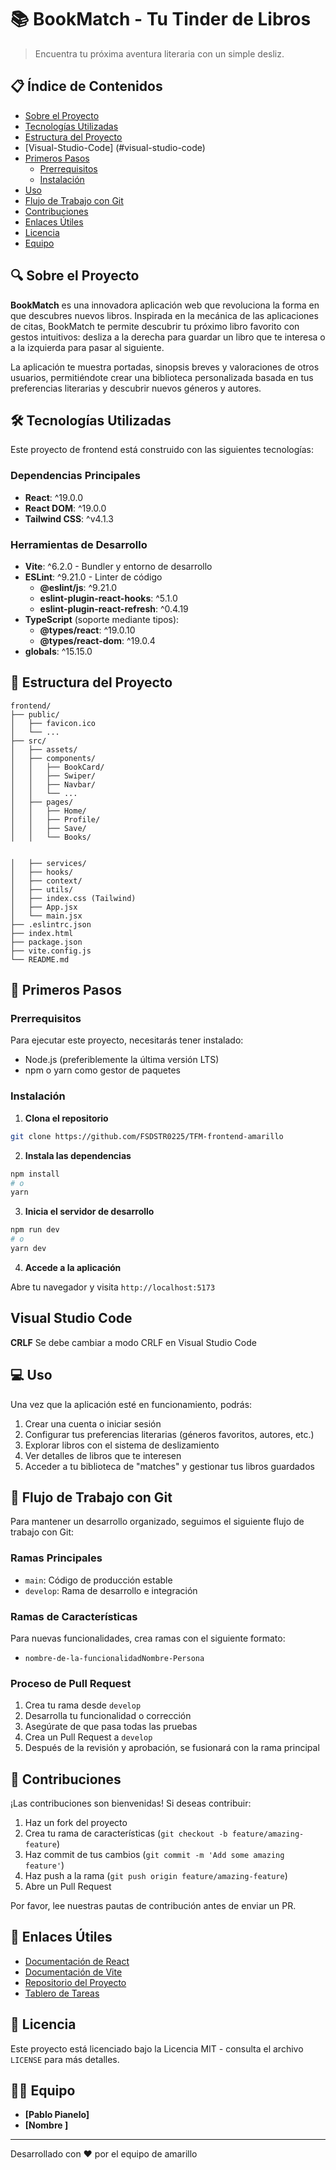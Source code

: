 # 📚 BookMatch - Tu Tinder de Libros

> Encuentra tu próxima aventura literaria con un simple desliz.

## 📋 Índice de Contenidos

- [Sobre el Proyecto](#sobre-el-proyecto)
- [Tecnologías Utilizadas](#tecnologías-utilizadas)
- [Estructura del Proyecto](#estructura-del-proyecto)
- [Visual-Studio-Code] (#visual-studio-code)
- [Primeros Pasos](#primeros-pasos)
  - [Prerrequisitos](#prerrequisitos)
  - [Instalación](#instalación)
- [Uso](#uso)
- [Flujo de Trabajo con Git](#flujo-de-trabajo-con-git)
- [Contribuciones](#contribuciones)
- [Enlaces Útiles](#enlaces-útiles)
- [Licencia](#licencia)
- [Equipo](#equipo)

## 🔍 Sobre el Proyecto

**BookMatch** es una innovadora aplicación web que revoluciona la forma en que descubres nuevos libros. Inspirada en la mecánica de las aplicaciones de citas, BookMatch te permite descubrir tu próximo libro favorito con gestos intuitivos: desliza a la derecha para guardar un libro que te interesa o a la izquierda para pasar al siguiente.

La aplicación te muestra portadas, sinopsis breves y valoraciones de otros usuarios, permitiéndote crear una biblioteca personalizada basada en tus preferencias literarias y descubrir nuevos géneros y autores.

## 🛠️ Tecnologías Utilizadas

Este proyecto de frontend está construido con las siguientes tecnologías:

### Dependencias Principales

- **React**: ^19.0.0
- **React DOM**: ^19.0.0
- **Tailwind CSS**: ^v4.1.3

### Herramientas de Desarrollo

- **Vite**: ^6.2.0 - Bundler y entorno de desarrollo
- **ESLint**: ^9.21.0 - Linter de código
  - **@eslint/js**: ^9.21.0
  - **eslint-plugin-react-hooks**: ^5.1.0
  - **eslint-plugin-react-refresh**: ^0.4.19
- **TypeScript** (soporte mediante tipos):
  - **@types/react**: ^19.0.10
  - **@types/react-dom**: ^19.0.4
- **globals**: ^15.15.0

## 📁 Estructura del Proyecto

```
frontend/
├── public/
│   ├── favicon.ico
│   └── ...
├── src/
│   ├── assets/
│   ├── components/
│   │   ├── BookCard/
│   │   ├── Swiper/
│   │   ├── Navbar/
│   │   └── ...
│   ├── pages/
│   │   ├── Home/
│   │   ├── Profile/
│   │   ├── Save/
│   │   └── Books/


│   ├── services/
│   ├── hooks/
│   ├── context/
│   ├── utils/
│   ├── index.css (Tailwind)
│   ├── App.jsx
│   └── main.jsx
├── .eslintrc.json
├── index.html
├── package.json
├── vite.config.js
└── README.md
```

## 🚀 Primeros Pasos

### Prerrequisitos

Para ejecutar este proyecto, necesitarás tener instalado:

- Node.js (preferiblemente la última versión LTS)
- npm o yarn como gestor de paquetes

### Instalación

1. **Clona el repositorio**

```bash
git clone https://github.com/FSDSTR0225/TFM-frontend-amarillo
```

2. **Instala las dependencias**

```bash
npm install
# o
yarn
```

3. **Inicia el servidor de desarrollo**

```bash
npm run dev
# o
yarn dev
```

4. **Accede a la aplicación**

Abre tu navegador y visita `http://localhost:5173`

## Visual Studio Code

**CRLF**
Se debe cambiar a modo CRLF en Visual Studio Code

## 💻 Uso

Una vez que la aplicación esté en funcionamiento, podrás:

1. Crear una cuenta o iniciar sesión
2. Configurar tus preferencias literarias (géneros favoritos, autores, etc.)
3. Explorar libros con el sistema de deslizamiento
4. Ver detalles de libros que te interesen
5. Acceder a tu biblioteca de "matches" y gestionar tus libros guardados

## 🌿 Flujo de Trabajo con Git

Para mantener un desarrollo organizado, seguimos el siguiente flujo de trabajo con Git:

### Ramas Principales

- `main`: Código de producción estable
- `develop`: Rama de desarrollo e integración

### Ramas de Características

Para nuevas funcionalidades, crea ramas con el siguiente formato:

- `nombre-de-la-funcionalidadNombre-Persona`

### Proceso de Pull Request

1. Crea tu rama desde `develop`
2. Desarrolla tu funcionalidad o corrección
3. Asegúrate de que pasa todas las pruebas
4. Crea un Pull Request a `develop`
5. Después de la revisión y aprobación, se fusionará con la rama principal

## 👥 Contribuciones

¡Las contribuciones son bienvenidas! Si deseas contribuir:

1. Haz un fork del proyecto
2. Crea tu rama de características (`git checkout -b feature/amazing-feature`)
3. Haz commit de tus cambios (`git commit -m 'Add some amazing feature'`)
4. Haz push a la rama (`git push origin feature/amazing-feature`)
5. Abre un Pull Request

Por favor, lee nuestras pautas de contribución antes de enviar un PR.

## 🔗 Enlaces Útiles

- [Documentación de React](https://reactjs.org/docs/getting-started.html)
- [Documentación de Vite](https://vitejs.dev/guide/)
- [Repositorio del Proyecto](https://github.com/FSDSTR0225/TFM-frontend-amarillo)
- [Tablero de Tareas](https://trello.com/b/HguGhcFs/tfm-fsdstr0225-amarillo)

## 📄 Licencia

Este proyecto está licenciado bajo la Licencia MIT - consulta el archivo `LICENSE` para más detalles.

## 👨‍💻 Equipo

- **[Pablo Pianelo]**
- **[Nombre ]**

---

Desarrollado con ❤️ por el equipo de amarillo

